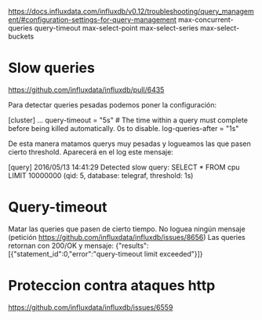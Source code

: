https://docs.influxdata.com/influxdb/v0.12/troubleshooting/query_management/#configuration-settings-for-query-management
max-concurrent-queries
query-timeout
max-select-point
max-select-series
max-select-buckets


# Slow queries
https://github.com/influxdata/influxdb/pull/6435

Para detectar queries pesadas podemos poner la configuración:

[cluster]
  ...
  query-timeout = "5s" # The time within a query must complete before being killed automatically. 0s to disable.
  log-queries-after = "1s"

De esta manera matamos querys muy pesadas y logueamos las que pasen cierto threshold.
Aparecerá en el log este mensaje:

[query] 2016/05/13 14:41:29 Detected slow query: SELECT * FROM cpu LIMIT 10000000 (qid: 5, database: telegraf, threshold: 1s)


# Query-timeout
Matar las queries que pasen de cierto tiempo.
No loguea ningún mensaje (petición https://github.com/influxdata/influxdb/issues/8656)
Las queries retornan con 200/OK y mensaje: {"results":[{"statement_id":0,"error":"query-timeout limit exceeded"}]}



# Proteccion contra ataques http
https://github.com/influxdata/influxdb/issues/6559
